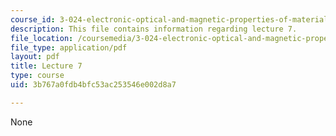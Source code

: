 ```yaml
---
course_id: 3-024-electronic-optical-and-magnetic-properties-of-materials-spring-2013
description: This file contains information regarding lecture 7.
file_location: /coursemedia/3-024-electronic-optical-and-magnetic-properties-of-materials-spring-2013/3b767a0fdb4bfc53ac253546e002d8a7_MIT3_024S13_2012lec7.pdf
file_type: application/pdf
layout: pdf
title: Lecture 7
type: course
uid: 3b767a0fdb4bfc53ac253546e002d8a7

---
```

None